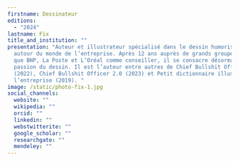 ```yaml
---
firstname: Dessinateur
editions:
  - "2024"
lastname: Fix
title_and_institution: ""
presentation: "Auteur et illustrateur spécialisé dans le dessin humoristique
  autour du monde de l’entreprise. Après 12 ans auprès de grands groupes tels
  que BNP, La Poste et L’Oréal comme conseiller, il se consacre désormais à sa
  passion du dessin. Il est l’auteur entre autres de Chief Bullshit Officer
  (2022), Chief Bullshit Officer 2.0 (2023) et Petit dictionnaire illustré de
  l’entreprise (2019). "
image: /static/photo-fix-1.jpg
social_channels:
  website: ""
  wikipedia: ""
  orcid: ""
  linkedin: ""
  webstwitterite: ""
  google_scholar: ""
  researchgate: ""
  mendeley: ""
---
```

